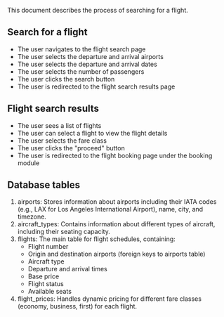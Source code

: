 This document describes the process of searching for a flight.

## Search for a flight

- The user navigates to the flight search page
- The user selects the departure and arrival airports
- The user selects the departure and arrival dates
- The user selects the number of passengers
- The user clicks the search button
- The user is redirected to the flight search results page

## Flight search results

- The user sees a list of flights
- The user can select a flight to view the flight details
- The user selects the fare class
- The user clicks the "proceed" button
- The user is redirected to the flight booking page under the booking module

## Database tables

1. airports: Stores information about airports including their IATA codes (e.g., LAX for Los Angeles International Airport), name, city, and timezone.
2. aircraft_types: Contains information about different types of aircraft, including their seating capacity.
3. flights: The main table for flight schedules, containing:
   - Flight number
   - Origin and destination airports (foreign keys to airports table)
   - Aircraft type
   - Departure and arrival times
   - Base price
   - Flight status
   - Available seats
4. flight_prices: Handles dynamic pricing for different fare classes (economy, business, first) for each flight.
